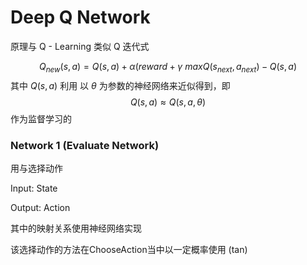 # Deep Q Network  

原理与 Q - Learning 类似
Q 迭代式

$$Q_{new}(s, a) = Q(s, a) + \alpha(reward + \gamma \ max Q(s_{next}, a_{next}) - Q(s, a)$$
其中 $Q(s, a)$ 利用 以 $\theta$ 为参数的神经网络来近似得到，即
$$Q(s, a) \approx Q(s, a, \theta)$$
作为监督学习的
### Network 1 (Evaluate Network)

用与选择动作

Input: State

Output: Action

  

其中的映射关系使用神经网络实现

该选择动作的方法在ChooseAction当中以一定概率使用 (tan)